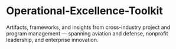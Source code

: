 # Operational-Excellence-Toolkit
Artifacts, frameworks, and insights from cross-industry project and program management — spanning aviation and defense, nonprofit leadership, and enterprise innovation.